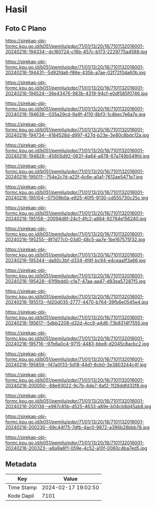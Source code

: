 # Hasil

## Foto C Plano

https://sirekap-obj-formc.kpu.go.id/b051/pemilu/pdpr/71/01/13/20/16/7101132016001-20240216-194334--dc160724-c16b-457c-b173-2229775a4588.jpg

https://sirekap-obj-formc.kpu.go.id/b051/pemilu/pdpr/71/01/13/20/16/7101132016001-20240216-194431--5d92fda6-f86e-435b-a7ae-02f72f0da60b.jpg

https://sirekap-obj-formc.kpu.go.id/b051/pemilu/pdpr/71/01/13/20/16/7101132016001-20240216-194524--36e43476-983b-4319-94cf-e0df585f0746.jpg

https://sirekap-obj-formc.kpu.go.id/b051/pemilu/pdpr/71/01/13/20/16/7101132016001-20240216-194636--035a29cd-9a9f-4110-8bf3-1c4bec7e6a7e.jpg

https://sirekap-obj-formc.kpu.go.id/b051/pemilu/pdpr/71/01/13/20/16/7101132016001-20240216-194734--4184528d-d997-427d-b23e-3e80c8bdc12a.jpg

https://sirekap-obj-formc.kpu.go.id/b051/pemilu/pdpr/71/01/13/20/16/7101132016001-20240216-194828--45605d92-0631-4a64-a678-67a749b549fd.jpg

https://sirekap-obj-formc.kpu.go.id/b051/pemilu/pdpr/71/01/13/20/16/7101132016001-20240216-195011--754e2c7d-a22f-4c6e-a0a1-7612ae5471e7.jpg

https://sirekap-obj-formc.kpu.go.id/b051/pemilu/pdpr/71/01/13/20/16/7101132016001-20240216-195104--07509b0a-e925-40f5-9130-cd555730c25c.jpg

https://sirekap-obj-formc.kpu.go.id/b051/pemilu/pdpr/71/01/13/20/16/7101132016001-20240216-195158--20094d6f-24c1-4fc2-a864-92784e156240.jpg

https://sirekap-obj-formc.kpu.go.id/b051/pemilu/pdpr/71/01/13/20/16/7101132016001-20240216-195255--8f7d77c0-03d0-48c5-aa7e-1be167575f32.jpg

https://sirekap-obj-formc.kpu.go.id/b051/pemilu/pdpr/71/01/13/20/16/7101132016001-20240216-195344--da92c3bf-d334-4f4f-bc94-e4ceaa1f3a66.jpg

https://sirekap-obj-formc.kpu.go.id/b051/pemilu/pdpr/71/01/13/20/16/7101132016001-20240216-195428--61f9bdd0-c1e7-47aa-aa47-d83ea57287f5.jpg

https://sirekap-obj-formc.kpu.go.id/b051/pemilu/pdpr/71/01/13/20/16/7101132016001-20240216-195513--fd20d035-2777-4470-b764-39fb6e0545e4.jpg

https://sirekap-obj-formc.kpu.go.id/b051/pemilu/pdpr/71/01/13/20/16/7101132016001-20240216-195617--5dbb2208-d32d-4cc9-a4d6-73b8314f7555.jpg

https://sirekap-obj-formc.kpu.go.id/b051/pemilu/pdpr/71/01/13/20/16/7101132016001-20240216-195716--97b6a0c4-9715-4483-bbe8-d2045c8acbc2.jpg

https://sirekap-obj-formc.kpu.go.id/b051/pemilu/pdpr/71/01/13/20/16/7101132016001-20240216-195859--f47a0f33-5d18-44d1-8cb0-3e3803244c4f.jpg

https://sirekap-obj-formc.kpu.go.id/b051/pemilu/pdpr/71/01/13/20/16/7101132016001-20240216-200050--88e93022-9c7b-4de7-8af2-1f26ddfd32f8.jpg

https://sirekap-obj-formc.kpu.go.id/b051/pemilu/pdpr/71/01/13/20/16/7101132016001-20240216-200136--e987c85b-d525-4633-a89e-b04cb8d45ab8.jpg

https://sirekap-obj-formc.kpu.go.id/b051/pemilu/pdpr/71/01/13/20/16/7101132016001-20240216-200230--69c44f75-7dfb-4ac0-9872-a396b28bbb78.jpg

https://sirekap-obj-formc.kpu.go.id/b051/pemilu/pdpr/71/01/13/20/16/7101132016001-20240216-200323--a8a9a6f1-059e-4c52-a10f-0060c4ba7ed5.jpg


## Metadata

| Key        | Value               |
| ---------- | ------------------- |
| Time Stamp | 2024-02-17 19:02:50 |
| Kode Dapil | 7101                |



